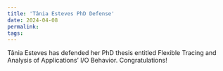 ```yaml
---
title: 'Tânia Esteves PhD Defense'
date: 2024-04-08
permalink:
tags:
---
```


Tânia Esteves has defended her PhD thesis entitled Flexible Tracing and Analysis of Applications’ I/O Behavior. Congratulations!
